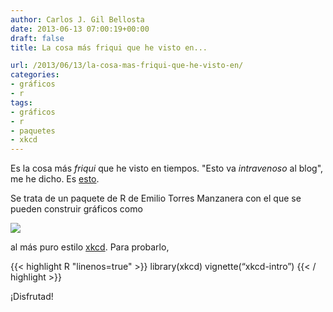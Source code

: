 ```yaml
---
author: Carlos J. Gil Bellosta
date: 2013-06-13 07:00:19+00:00
draft: false
title: La cosa más friqui que he visto en...

url: /2013/06/13/la-cosa-mas-friqui-que-he-visto-en/
categories:
- gráficos
- r
tags:
- gráficos
- r
- paquetes
- xkcd
---
```


Es la cosa más _friqui_ que he visto en tiempos. "Esto va _intravenoso_ al blog", me he dicho. Es [esto](http://xkcd.r-forge.r-project.org/).

Se trata de un paquete de R de Emilio Torres Manzanera con el que se pueden construir gráficos como

[![](/wp-uploads/2013/06/GrPension-1024x1024.png)
](/wp-uploads/2013/06/GrPension.png)

al más puro estilo [xkcd](http://xkcd.com/). Para probarlo,

{{< highlight R "linenos=true" >}}
library(xkcd)
vignette(“xkcd-intro”)
{{< / highlight >}}

¡Disfrutad!
